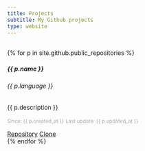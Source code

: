 ```yaml
---
title: Projects
subtitle: My Github projects
type: website
---
```

<br>

<div class="card-columns">
{% for p in site.github.public_repositories %}
	<div class="card mb-3 text-white bg-dark h-100"> <!--  style="max-width: 540px;" -->
		<div class="row no-gutters">
			<div class="card-body">
				<h5 class="card-title">{{ p.name }}</h5>
				<h6 class="card-subtitle mb-2 text-muted">{{ p.language }}</h6>
				<p class="card-text">{{ p.description }}</p>
				<p class="card-text">
					<small class="text-muted" style="color: #aaaaaa;">Since: {{ p.created_at }}</small>
					<small class="text-muted" style="color: #aaaaaa;">Last update: {{ p.updated_at }}</small>
				</p>
				<a href="{{ p.html_url }}" class="btn btn-secondary">Repository</a>
				<a href="{{ p.clone_url }}" class="btn btn-secondary">Clone</a>
			</div>
		</div>
	</div>
{% endfor %}
</div>